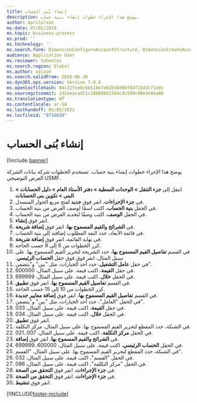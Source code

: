 ```yaml
---
title: إنشاء بُنى الحساب‬
description: يوضح هذا الإجراء خطوات إنشاء بنية حساب.
author: aprilolson
ms.date: 07/01/2019
ms.topic: business-process
ms.prod: ''
ms.technology: ''
ms.search.form: DimensionConfigureAccountStructure, DimensionCreateAccountStructure, DimensionHierarchyAddLevel, DimensionHierarchyConstraintActivate
audience: Application User
ms.reviewer: twheeloc
ms.search.region: Global
ms.author: aolson
ms.search.validFrom: 2016-06-30
ms.dyn365.ops.version: Version 7.0.0
ms.openlocfilehash: 04c22fce0c6b510e7e02036d9bf84f33d3c71e8c
ms.sourcegitcommit: 1d2eeacad11c28889681504cdc509c90e3e8ea86
ms.translationtype: HT
ms.contentlocale: ar-SA
ms.lasthandoff: 05/05/2022
ms.locfileid: "8716820"
---
```

# <a name="create-account-structures"></a>إنشاء بُنى الحساب‬

[!include [banner](../../includes/banner.md)]

يوضح هذا الإجراء خطوات إنشاء بنية حساب. تستخدم الخطوات شركة بيانات الشركة العرض التوضيحي USMF.

1. انتقل إلى **جزء التنقل > الوحدات النمطية > دفتر الأستاذ العام > دليل الحسابات > البنى > تكوين بنى الحسابات‬**.
2. في **جزء الإجراءات**، انقر فوق **جديد** لفتح مربع الحوار المنسدل.
3. في الحقل **بنية الحساب**، اكتب اسمًا لوصف الغرض من بنية الحساب.
4. في الحقل **الوصف**، اكتب وصفًا لتحديد الغرض من بنية الحساب.
5. انقر فوق **إنشاء**.
6. في **الشرائح والقيم المسموح بها‬**، انقر فوق **إضافة شريحة‬**.
7. في قائمة الأبعاد، حدد البعد المطلوب إضافته إلى بنية الحساب.
8. في نهاية القائمة، انقر فوق **إضافة شريحة**.
9. كرر الخطوات من 6 إلى 9 حسب الحاجة.
10. في القسم **تفاصيل القيم المسموح بها‬‏‫**، حدد الشريحة لتحرير القيم المسموح بها.
    على سبيل المثال، انقر فوق فوق حقل **الحساب الرئيسي**.  
11. في حقل **عامل التشغيل**، حدد أحد الخيارات، مثل "بين" و"يتضمن".
12. في حقل **القيمة**، اكتب قيمة. على سبيل المثال، 600000.  
13. في الحقل **خلال**، اكتب قيمة. على سبيل المثال، 699999.  
14. في القسم **تفاصيل القيم المسموح بها**، انقر فوق **تطبيق**.
15. كرر الخطوات من 10 إلى 15 حسب الحاجة.  
16. في القسم **تفاصيل القيم المسموح بها**، انقر فوق **إضافة معايير جديدة**.
17. في الحقل "العامل"، حدد أحد الخيارات، مثل "بين" و"يتضمن".
18. في حقل **القيمة**، اكتب قيمة. على سبيل المثال، 033.  
19. في الحقل **خلال**، اكتب قيمة. على سبيل المثال، 034.  
20. انقر فوق **تطبيق**.
21. في الشبكة، حدد المقطع لتحرير القيم المسموح بها. على سبيل المثال، مركز التكلفة.  
22. في الحقل **مركز التكلفة**، اكتب قيمة. على سبيل المثال، 007..021.  
23. في **الشرائح والقيم المسموح بها‬**، انقر فوق **إضافة‬**.
24. في الحقل **الحساب الرئيسي**، اكتب قيمة. على سبيل المثال، 600000..699999.  
25. في الشبكة، حدد المقطع لتحرير القيم المسموح بها. على سبيل المثال، "القسم".  
26. في الحقل "القسم"، اكتب قيمة. على سبيل المثال، 032.  
27. في الحقل "مركز التكلفة"، اكتب قيمة. على سبيل المثال، 086.  
28. في **جزء الإجراءات**، انقر فوق **التحقق من الصحة**.
29. في **جزء الإجراءات**، انقر فوق **التحقق من الصحة**.
30. انقر فوق **تنشيط**.



[!INCLUDE[footer-include](../../../includes/footer-banner.md)]
